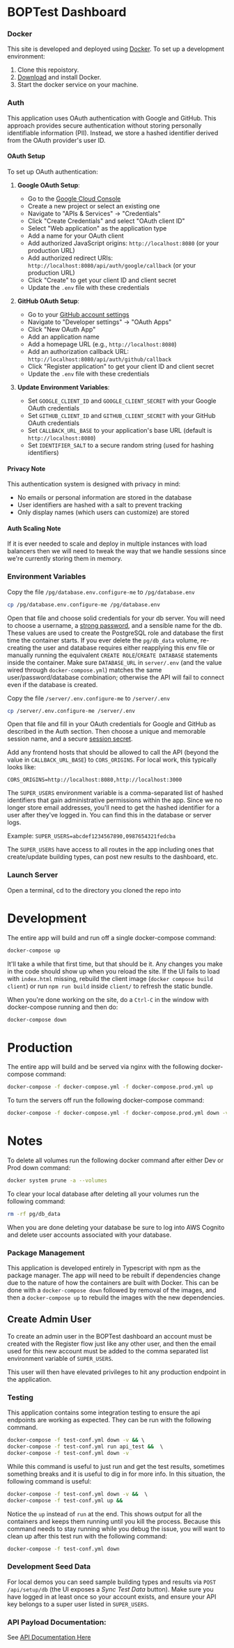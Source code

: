 # BOPTest Dashboard

### Docker

This site is developed and deployed using [Docker](https://www.docker.com/). To set up a development environment:

1. Clone this repoistory.
2. [Download](https://www.docker.com/products/overview) and install Docker.
3. Start the docker service on your machine.

### Auth

This application uses OAuth authentication with Google and GitHub. This approach provides secure authentication without storing personally identifiable information (PII). Instead, we store a hashed identifier derived from the OAuth provider's user ID.

#### OAuth Setup

To set up OAuth authentication:

1. **Google OAuth Setup**:
   - Go to the [Google Cloud Console](https://console.cloud.google.com/)
   - Create a new project or select an existing one
   - Navigate to "APIs & Services" → "Credentials"
   - Click "Create Credentials" and select "OAuth client ID"
   - Select "Web application" as the application type
   - Add a name for your OAuth client
   - Add authorized JavaScript origins: `http://localhost:8080` (or your production URL)
   - Add authorized redirect URIs: `http://localhost:8080/api/auth/google/callback` (or your production URL)
   - Click "Create" to get your client ID and client secret
   - Update the `.env` file with these credentials

2. **GitHub OAuth Setup**:
   - Go to your [GitHub account settings](https://github.com/settings/profile)
   - Navigate to "Developer settings" → "OAuth Apps"
   - Click "New OAuth App"
   - Add an application name
   - Add a homepage URL (e.g., `http://localhost:8080`)
   - Add an authorization callback URL: `http://localhost:8080/api/auth/github/callback`
   - Click "Register application" to get your client ID and client secret
   - Update the `.env` file with these credentials

3. **Update Environment Variables**:
   - Set `GOOGLE_CLIENT_ID` and `GOOGLE_CLIENT_SECRET` with your Google OAuth credentials
   - Set `GITHUB_CLIENT_ID` and `GITHUB_CLIENT_SECRET` with your GitHub OAuth credentials
   - Set `CALLBACK_URL_BASE` to your application's base URL (default is `http://localhost:8080`)
   - Set `IDENTIFIER_SALT` to a secure random string (used for hashing identifiers)

#### Privacy Note

This authentication system is designed with privacy in mind:
- No emails or personal information are stored in the database
- User identifiers are hashed with a salt to prevent tracking
- Only display names (which users can customize) are stored

#### Auth Scaling Note

If it is ever needed to scale and deploy in multiple instances with load balancers then we will need to tweak the way that we handle sessions since we're currently storing them in memory.

### Environment Variables

Copy the file `/pg/database.env.configure-me` to `/pg/database.env`

```bash
cp /pg/database.env.configure-me /pg/database.env
```

Open that file and choose solid credentials for your db server.
You will need to choose a username, a [strong password](https://www.random.org/passwords/), and a sensible name for the db.
These values are used to create the PostgreSQL role and database the first time the container starts. If you ever delete the `pg/db_data` volume, re-creating the user and database requires either reapplying this env file or manually running the equivalent `CREATE ROLE`/`CREATE DATABASE` statements inside the container.
Make sure `DATABASE_URL` in `server/.env` (and the value wired through `docker-compose.yml`) matches the same user/password/database combination; otherwise the API will fail to connect even if the database is created.

Copy the file `/server/.env.configure-me` to `/server/.env`

```bash
cp /server/.env.configure-me /server/.env
```

Open that file and fill in your OAuth credentials for Google and GitHub as described in the Auth section. Then choose a unique and memorable session name, and a secure [session secret](https://randomkeygen.com/).

Add any frontend hosts that should be allowed to call the API (beyond the value in `CALLBACK_URL_BASE`) to `CORS_ORIGINS`. For local work, this typically looks like:

```
CORS_ORIGINS=http://localhost:8080,http://localhost:3000
```

The `SUPER_USERS` environment variable is a comma-separated list of hashed identifiers that gain administrative permissions within the app. Since we no longer store email addresses, you'll need to get the hashed identifier for a user after they've logged in. You can find this in the database or server logs.

Example:
`SUPER_USERS=abcdef1234567890,0987654321fedcba`

The `SUPER_USERS` have access to all routes in the app including ones that create/update building types, can post new results to the dashboard, etc.

### Launch Server

Open a terminal, cd to the directory you cloned the repo into

# Development

The entire app will build and run off a single docker-compose command:

```bash
docker-compose up
```

It'll take a while that first time, but that should be it. Any changes you make in the code should show up when you reload the site. If the UI fails to load with `index.html` missing, rebuild the client image (`docker compose build client`) or run `npm run build` inside `client/` to refresh the static bundle.

When you're done working on the site, do a `Ctrl-C` in the window with docker-compose running and then do:

```bash
docker-compose down
```

# Production

The entire app will build and be served via nginx with the following docker-compose command:

```bash
docker-compose -f docker-compose.yml -f docker-compose.prod.yml up
```

To turn the servers off run the following docker-compose command:

```bash
docker-compose -f docker-compose.yml -f docker-compose.prod.yml down -v
```

# Notes

To delete all volumes run the following docker command after either Dev or Prod down command:

```bash
docker system prune -a --volumes
```

To clear your local database after deleting all your volumes run the following command:

```bash
rm -rf pg/db_data
```

When you are done deleting your database be sure to log into AWS Cognito and delete user accounts associated with your database.

### Package Management

This application is developed entirely in Typescript with npm as the package manager. The app will need to be rebuilt if dependencies change due to the nature of how the containers are built with Docker. This can be done with a `docker-compose down` followed by removal of the images, and then a `docker-compose up` to rebuild the images with the new dependencies.

## Create Admin User

To create an admin user in the BOPTest dashboard an account must be created with the Register flow just like any other user, and then the email used for this new account must be added to the comma separated list environment variable of `SUPER_USERS`.

This user will then have elevated privileges to hit any production endpoint in the application.

### Testing

This application contains some integration testing to ensure the api endpoints are working as expected. They can be run with the following command.

```bash
docker-compose -f test-conf.yml down -v && \ 
docker-compose -f test-conf.yml run api_test &&  \ 
docker-compose -f test-conf.yml down -v
```

While this command is useful to just run and get the test results, sometimes something breaks and it is useful to dig in for more info. In this situation, the following command is useful:

```bash
docker-compose -f test-conf.yml down -v &&  \ 
docker-compose -f test-conf.yml up && 
```

Notice the `up` instead of `run` at the end. This shows output for all the containers and keeps them running until you kill the process. Because this command needs to stay running while you debug the issue, you will want to clean up after this test run with the following command:

```bash
docker-compose -f test-conf.yml down
```

### Development Seed Data

For local demos you can seed sample building types and results via `POST /api/setup/db` (the UI exposes a *Sync Test Data* button). Make sure you have logged in at least once so your account exists, and ensure your API key belongs to a super user listed in `SUPER_USERS`.

### API Payload Documentation:

See [API Documentation Here](./docs/api.md) 

